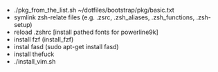 * ./pkg_from_the_list.sh ~/dotfiles/bootstrap/pkg/basic.txt
* symlink zsh-relate files (e.g. .zsrc, .zsh_aliases, .zsh_functions, .zsh-setup)
* reload .zshrc
[install pathed fonts for powerline9k]
* install fzf (install_fzf)
* instal fasd  (sudo apt-get install fasd)
* install thefuck
* ./install_vim.sh
